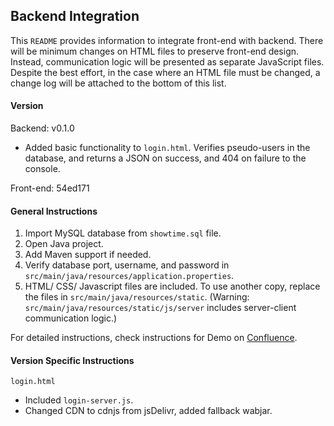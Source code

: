 ## Backend Integration
This `README` provides information to integrate front-end with backend. 
There will be minimum changes on HTML files to preserve front-end design. 
Instead, communication logic will be presented as separate JavaScript files. 
Despite the best effort, in the case where an HTML file must be changed, 
a change log will be attached to the bottom of this list.

#### Version
Backend: v0.1.0
- Added basic functionality to `login.html`.
  Verifies pseudo-users in the database, and returns a JSON on success,
  and 404 on failure to the console.

Front-end: 54ed171

#### General Instructions
1. Import MySQL database from `showtime.sql` file.
2. Open Java project.
3. Add Maven support if needed.
4. Verify database port, username, and password in `src/main/java/resources/application.properties`.
5. HTML/ CSS/ Javascript files are included.
   To use another copy, replace the files in `src/main/java/resources/static`.
   (Warning: `src/main/java/resources/static/js/server` includes server-client communication logic.)

For detailed instructions, check instructions for Demo on 
[Confluence](https://201fptesting3.atlassian.net/wiki/spaces/DOC/pages/229779/Demo+Installation+Guide).

#### Version Specific Instructions
`login.html`
- Included `login-server.js`.
- Changed CDN to cdnjs from jsDelivr, added fallback wabjar.